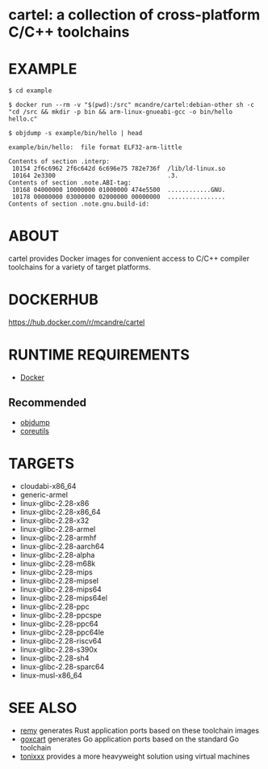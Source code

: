 # cartel: a collection of cross-platform C/C++ toolchains

# EXAMPLE

```console
$ cd example

$ docker run --rm -v "$(pwd):/src" mcandre/cartel:debian-other sh -c "cd /src && mkdir -p bin && arm-linux-gnueabi-gcc -o bin/hello hello.c"

$ objdump -s example/bin/hello | head

example/bin/hello:	file format ELF32-arm-little

Contents of section .interp:
 10154 2f6c6962 2f6c642d 6c696e75 782e736f  /lib/ld-linux.so
 10164 2e3300                               .3.
Contents of section .note.ABI-tag:
 10168 04000000 10000000 01000000 474e5500  ............GNU.
 10178 00000000 03000000 02000000 00000000  ................
Contents of section .note.gnu.build-id:
```

# ABOUT

cartel provides Docker images for convenient access to C/C++ compiler toolchains for a variety of target platforms.

# DOCKERHUB

https://hub.docker.com/r/mcandre/cartel

# RUNTIME REQUIREMENTS

* [Docker](https://www.docker.com)

## Recommended

* [objdump](https://linux.die.net/man/1/objdump)
* [coreutils](https://www.gnu.org/software/coreutils/coreutils.html)

# TARGETS

* cloudabi-x86_64
* generic-armel
* linux-glibc-2.28-x86
* linux-glibc-2.28-x86_64
* linux-glibc-2.28-x32
* linux-glibc-2.28-armel
* linux-glibc-2.28-armhf
* linux-glibc-2.28-aarch64
* linux-glibc-2.28-alpha
* linux-glibc-2.28-m68k
* linux-glibc-2.28-mips
* linux-glibc-2.28-mipsel
* linux-glibc-2.28-mips64
* linux-glibc-2.28-mips64el
* linux-glibc-2.28-ppc
* linux-glibc-2.28-ppcspe
* linux-glibc-2.28-ppc64
* linux-glibc-2.28-ppc64le
* linux-glibc-2.28-riscv64
* linux-glibc-2.28-s390x
* linux-glibc-2.28-sh4
* linux-glibc-2.28-sparc64
* linux-musl-x86_64

# SEE ALSO
* [remy](https://github.com/mcandre/remy) generates Rust application ports based on these toolchain images
* [goxcart](https://github.com/mcandre/goxcart) generates Go application ports based on the standard Go toolchain
* [tonixxx](https://github.com/mcandre/tonixxx) provides a more heavyweight solution using virtual machines
